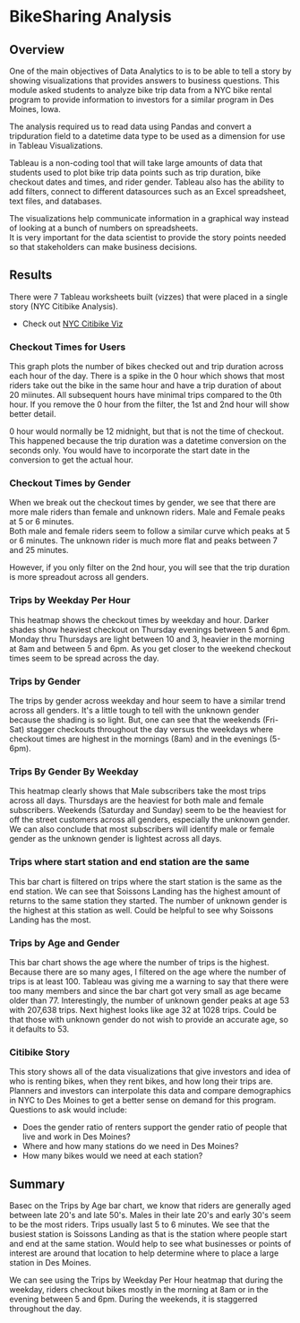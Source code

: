 # BikeSharing Analysis

## Overview

One of the main objectives of Data Analytics to is to be able to tell a story by showing visualizations that provides answers
to business questions.  This module asked students to analyze bike trip data from a NYC bike rental program to
provide information to investors for a similar program in Des Moines, Iowa.

The analysis required us to read data using Pandas and convert a tripduration field to a datetime data type to be used
as a dimension for use in Tableau Visualizations. 

Tableau is a non-coding tool that will take large amounts of data that students used to plot bike trip data points such as
trip duration, bike checkout dates and times, and rider gender.  Tableau also has the ability to add filters, connect to different
datasources such as an Excel spreadsheet, text files, and databases.

The visualizations help communicate information in a graphical way instead of looking at a bunch of numbers on spreadsheets.  
It is very important for the data scientist to provide the story points needed so that stakeholders can make business
decisions.


## Results

There were 7 Tableau worksheets built (vizzes) that were placed in a single story (NYC Citibike Analysis).

* Check out [NYC Citibike Viz](https://public.tableau.com/app/profile/mae.gaudio/viz/CitiBikeTripAnalysis_16519359960670/TripsbyGender) 

### Checkout Times for Users

This graph plots the number of bikes checked out and trip duration across each hour of the day.  There is a spike in the 0 hour which shows 
that most riders take out the bike in the same hour and have a trip duration of about 20 miinutes.  All subsequent hours have minimal trips compared
to the 0th hour.  If you remove the 0 hour from the filter, the 1st and 2nd hour will show better detail.  

0 hour would normally be 12 midnight, but that is not the time of checkout.  This happened because the trip duration was a datetime 
conversion on the seconds only.  You would have to incorporate the start date in the conversion to get the actual hour.

### Checkout Times by Gender

When we break out the checkout times by gender, we see that there are more male riders than female and unknown riders.  Male and Female peaks at 5 or 6 minutes.  
Both male and female riders seem to follow a similar curve which peaks at 5 or 6 minutes.  The unknown rider is much more flat and peaks between 7 and 25 minutes.

However, if you only filter on the 2nd hour, you will see that the trip duration is more spreadout across all genders.

### Trips by Weekday Per Hour

This heatmap shows the checkout times by weekday and hour.  Darker shades show heaviest checkout on Thursday evenings
between 5 and 6pm.  Monday thru Thursdays are light between 10 and 3, heavier in the morning at 8am and between 5 and 6pm.  As you get
closer to the weekend checkout times seem to be spread across the day.

### Trips by Gender

The trips by gender across weekday and hour seem to have a similar trend across all genders.   It's a little tough to tell with 
the unknown gender because the shading is so light.  But, one can see that the weekends (Fri-Sat) stagger checkouts throughout
the day versus the weekdays where checkout times are highest in the mornings (8am) and in the evenings (5-6pm).

### Trips By Gender By Weekday

This heatmap clearly shows that Male subscribers take the most trips across all days.    Thursdays are the heaviest for both male and
female subscribers.  Weekends (Saturday and Sunday) seem to be the heaviest for off the street customers across all genders, especially 
the unknown gender.  We can also conclude that most subscribers will identify male or female gender as the unknown gender is lightest across 
all days.

### Trips where start station and end station are the same

This bar chart is filtered on trips where the start station is the same as the end station.  We can see that Soissons Landing has the 
highest amount of returns to the same station they started.  The number of unknown gender is the highest at this station as well.
Could be helpful to see why Soissons Landing has the most.  

### Trips by Age and Gender

This bar chart shows the age where the number of trips is the highest.  Because there are so many ages, I filtered on the age where the
number of trips is at least 100.  Tableau was giving me a warning to say that there were too many members and since the bar chart
got very small as age became older than 77.   Interestingly, the number of unknown gender peaks at age 53 with 207,638 trips.  Next
highest looks like age 32 at 1028 trips.  Could be that those with unknown gender do not wish to provide an accurate age, so it
defaults to 53.

### Citibike Story

This story shows all of the data visualizations that give investors and idea of who is renting bikes, when they rent bikes, and how
long their trips are.  Planners and investors can interpolate this data and compare demographics in NYC to Des Moines to get a 
better sense on demand for this program.  Questions to ask would include:

* Does the gender ratio of renters support the gender ratio of people that live and work in Des Moines?
* Where and how many stations do we need in Des Moines?
* How many bikes would we need at each station?




## Summary

Basec on the Trips by Age bar chart, we know that riders are generally aged between late 20's and late 50's.  Males in their late 20's and 
early 30's seem to be the most riders.  Trips usually last 5 to 6 minutes.    We see that the busiest station is Soissons Landing as that 
is the station where people start and end at the same station.  Would help to see what businesses or points of interest are around that 
location to help determine where to place a large station in Des Moines.  

We can see using the Trips by Weekday Per Hour heatmap that during the weekday, riders checkout bikes mostly in the morning at 8am
or in the evening between 5 and 6pm.  During the weekends, it is staggerred throughout the day.




